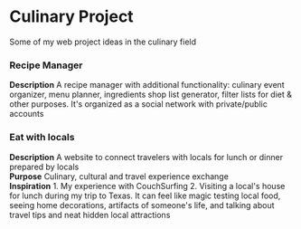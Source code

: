 # Culinary Project
Some of my web project ideas in the culinary field

### Recipe Manager
<b>Description</b> A recipe manager with additional functionality: culinary event organizer, menu planner, ingredients shop list generator, filter lists for diet & other purposes. It's organized as a social network with private/public accounts</br>


### Eat with locals
<b>Description</b> A website to connect travelers with locals for lunch or dinner prepared by locals</br>
<b>Purpose</b> Culinary, cultural and travel experience exchange</br>
<b>Inspiration</b> 1. My experience with CouchSurfing 2. Visiting a local's house for lunch during my trip to Texas. It can feel like magic testing local food, seeing home decorations, artifacts of someone's life, and talking about travel tips and neat hidden local attractions</br>
